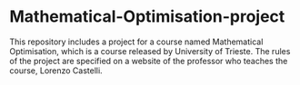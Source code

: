# Mathematical-Optimisation-project
This repository includes a project for a course named Mathematical Optimisation, which is a course released by University of Trieste. The rules of the project are specified on a website of the professor who teaches the course, Lorenzo Castelli. 
